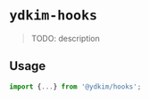 # `ydkim-hooks`

> TODO: description

## Usage

```javascript
import {...} from '@ydkim/hooks';

```
